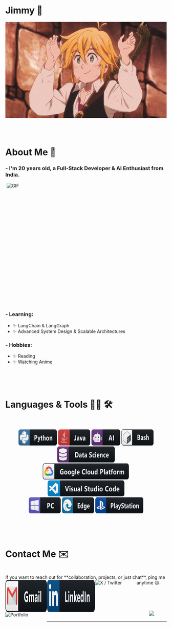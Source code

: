 # Jimmy 👋

<div align="center">
<img height="300" width="700" alt="GIF" align="center" src="https://github.com/chill-czar/chill-czar/blob/main/assets/208593.gif">
</div>

</br>
</br>
</br>

# About Me 💬

### - I'm 20 years old, a **Full-Stack Developer & AI Enthusiast** from India.

<img height="400" width="500" alt="GIF" align="right" src="https://github.com/chill-czar/chill-czar/blob/main/assets/1936.gif">

### - Learning:
- ✨ LangChain & LangGraph
- ✨ Advanced System Design & Scalable Architectures

### - Hobbies:
- ✨ Reading
- ✨ Watching Anime

</br>
</br>
</br>

# Languages & Tools 👨‍💻 🛠
</br>

<p align="center">

<img src="https://github.com/chill-czar/chill-czar/blob/main/assets/icons/python.png" alt="python" width="120" height="50">
<img src="https://github.com/chill-czar/chill-czar/blob/main/assets/icons/java.png" alt="java"  width="100" height="50">
<img src="https://github.com/chill-czar/chill-czar/blob/main/assets/icons/ai.png" alt="AI" width="90" height="50">
<img src="https://github.com/chill-czar/chill-czar/blob/main/assets/icons/bash.png" alt="bash" width="100" height="50">
<img src="https://github.com/chill-czar/chill-czar/blob/main/assets/icons/datascience.png" alt="datascience" width="180" height="50">
</br>
<img src="https://github.com/chill-czar/chill-czar/blob/main/assets/icons/google_cloud_platform.png" alt="google_cloud_platform" width="270" height="50">
<img src="https://github.com/chill-czar/chill-czar/blob/main/assets/icons/visualstudio_code.png" alt="visualstudio_code" width="240" height="50">
</br>
<img src="https://github.com/chill-czar/chill-czar/blob/main/assets/icons/pc.png" alt="pc" width="100" height="50">
<img src="https://github.com/chill-czar/chill-czar/blob/main/assets/icons/edge.png" alt="edge" width="100" height="50">
<img src="https://github.com/chill-czar/chill-czar/blob/main/assets/icons/playstation@3x.png" alt="playstation" width="150" height="50">
</p>
</br>
</br>
</br>

# Contact Me ✉️

<p>
</br>
If you want to reach out for **collaboration, projects, or just chat**, ping me anytime 😉.

<a href="mailto:aisarthak2@gmail.com">
 <img align="left" alt="Gmail" width="130" height="100" src="https://github.com/chill-czar/chill-czar/blob/main/assets/icons/gmail.png" />
</a>
<a href="https://www.linkedin.com/in/its-sarthak-chaudhari">
  <img align="left" alt="LinkedIn" width="150" height="100" src="https://github.com/chill-czar/chill-czar/blob/main/assets/icons/linkedin.png" />
</a>
<a href="https://x.com/chill_czar">
  <img align="left" alt="X / Twitter" width="130" height="100" src="https://github.com/chill-czar/chill-czar/blob/main/assets/icons/twitter.png" />
</a>
<a href="https://chill-czar.github.io/new-portfolio/">
  <img align="left" alt="Portfolio" width="130" height="100" src="https://github.com/chill-czar/chill-czar/blob/main/assets/icons/portfolio.png" />
</a>
</p>

</br>
</br>
</br>

<p align="center">
  <a href="https://github.com/anuraghazra/github-readme-stats"> 
<img src="https://github-readme-stats.vercel.app/api?username=chill-czar&show_icons=true&theme=radical"/>
  </a>
</p>

*************